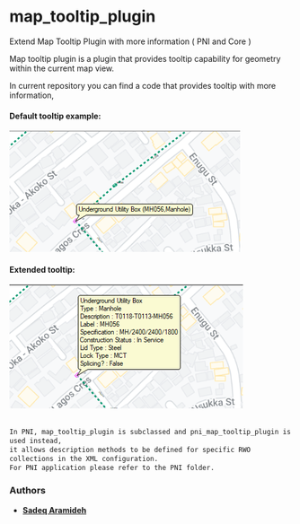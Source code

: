 # map_tooltip_plugin
Extend Map Tooltip Plugin with more information ( PNI and Core )

Map tooltip plugin is a plugin that provides tooltip capability for geometry within the current map view. 

In current repository you can find a code that provides tooltip with more information,



#### Default tooltip example:

![](https://github.com/Aramideh/map_tooltip_plugin/blob/main/default_tooltip.png)




#### Extended tooltip:

![](https://github.com/Aramideh/map_tooltip_plugin/blob/main/extended_tooltip.png)



```

In PNI, map_tooltip_plugin is subclassed and pni_map_tooltip_plugin is used instead, 
it allows description methods to be defined for specific RWO collections in the XML configuration.
For PNI application please refer to the PNI folder.
```




### Authors

* [**Sadeq Aramideh**](https://github.com/Aramideh)
